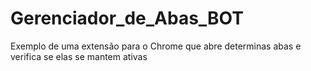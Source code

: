 # Gerenciador_de_Abas_BOT
Exemplo de uma extensão para o Chrome que abre determinas abas e verifica se elas se mantem ativas
